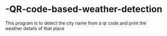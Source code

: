 # -QR-code-based-weather-detection
This program is to detect the city name from a qr code and print the weather details of that place 
